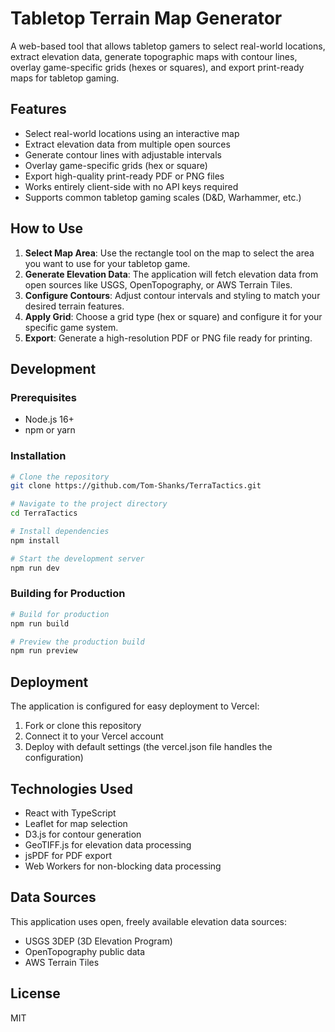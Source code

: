 # Tabletop Terrain Map Generator

A web-based tool that allows tabletop gamers to select real-world locations, extract elevation data, generate topographic maps with contour lines, overlay game-specific grids (hexes or squares), and export print-ready maps for tabletop gaming.

## Features

- Select real-world locations using an interactive map
- Extract elevation data from multiple open sources
- Generate contour lines with adjustable intervals
- Overlay game-specific grids (hex or square)
- Export high-quality print-ready PDF or PNG files
- Works entirely client-side with no API keys required
- Supports common tabletop gaming scales (D&D, Warhammer, etc.)

## How to Use

1. **Select Map Area**: Use the rectangle tool on the map to select the area you want to use for your tabletop game.
2. **Generate Elevation Data**: The application will fetch elevation data from open sources like USGS, OpenTopography, or AWS Terrain Tiles.
3. **Configure Contours**: Adjust contour intervals and styling to match your desired terrain features.
4. **Apply Grid**: Choose a grid type (hex or square) and configure it for your specific game system.
5. **Export**: Generate a high-resolution PDF or PNG file ready for printing.

## Development

### Prerequisites

- Node.js 16+
- npm or yarn

### Installation

```bash
# Clone the repository
git clone https://github.com/Tom-Shanks/TerraTactics.git

# Navigate to the project directory
cd TerraTactics

# Install dependencies
npm install

# Start the development server
npm run dev
```

### Building for Production

```bash
# Build for production
npm run build

# Preview the production build
npm run preview
```

## Deployment

The application is configured for easy deployment to Vercel:

1. Fork or clone this repository
2. Connect it to your Vercel account
3. Deploy with default settings (the vercel.json file handles the configuration)

## Technologies Used

- React with TypeScript
- Leaflet for map selection
- D3.js for contour generation
- GeoTIFF.js for elevation data processing
- jsPDF for PDF export
- Web Workers for non-blocking data processing

## Data Sources

This application uses open, freely available elevation data sources:

- USGS 3DEP (3D Elevation Program)
- OpenTopography public data
- AWS Terrain Tiles

## License

MIT
